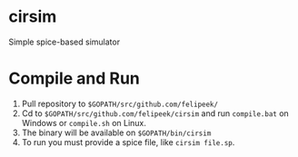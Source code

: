 # cirsim
Simple spice-based simulator

# Compile and Run

1. Pull repository to `$GOPATH/src/github.com/felipeek/`
2. Cd to `$GOPATH/src/github.com/felipeek/cirsim` and run `compile.bat` on Windows or `compile.sh` on Linux.
3. The binary will be available on `$GOPATH/bin/cirsim`
4. To run you must provide a spice file, like `cirsim file.sp`.
